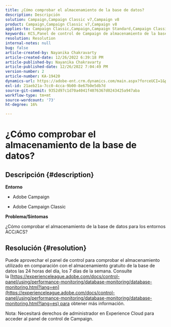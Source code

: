 ```yaml
---
title: ¿Cómo comprobar el almacenamiento de la base de datos?
description: Descripción
solution: Campaign,Campaign Classic v7,Campaign v8
product: Campaign,Campaign Classic v7,Campaign v8
applies-to: Campaign Classic,Campaign,Campaign Standard,Campaign Classic v7,Campaign v8
keywords: KCS,Panel de control de Campaign de almacenamiento de la base de datos
resolution: Resolution
internal-notes: null
bug: false
article-created-by: Nayanika Chakravarty
article-created-date: 12/26/2022 6:39:18 PM
article-published-by: Nayanika Chakravarty
article-published-date: 12/26/2022 7:04:49 PM
version-number: 2
article-number: KA-19420
dynamics-url: https://adobe-ent.crm.dynamics.com/main.aspx?forceUCI=1&pagetype=entityrecord&etn=knowledgearticle&id=8081a299-4c85-ed11-81ac-6045bd006b4b
exl-id: 21aeb21a-7cc0-4cca-9b00-8e67b0e5db7d
source-git-commit: 9352d97c1d70a4041f4076367d0243425a947aba
workflow-type: tm+mt
source-wordcount: '73'
ht-degree: 16%

---
```


# ¿Cómo comprobar el almacenamiento de la base de datos?

## Descripción {#description}


<b>Entorno</b>

- Adobe Campaign

- Adobe Campaign Classic

<b>Problema/Síntomas</b>

¿Cómo comprobar el almacenamiento de la base de datos para los entornos ACC/ACS?


## Resolución {#resolution}


Puede aprovechar el panel de control para comprobar el almacenamiento utilizado en comparación con el almacenamiento gratuito de la base de datos las 24 horas del día, los 7 días de la semana. Consulte la [https://experienceleague.adobe.com/docs/control-panel/using/performance-monitoring/database-monitoring/database-monitoring.html?lang=en](https://experienceleague.adobe.com/docs/control-panel/using/performance-monitoring/database-monitoring/database-monitoring.html?lang=es) para obtener más información.

Nota: Necesitará derechos de administrador en Experience Cloud para acceder al panel de control de Campaign.
